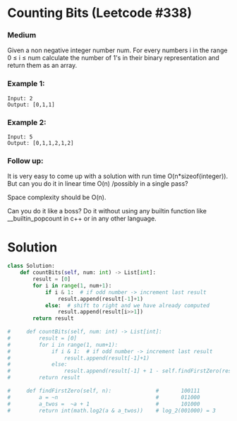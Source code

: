Counting Bits (Leetcode #338)
===============================
### Medium
Given a non negative integer number num. For every numbers i in the range 0 ≤ i ≤ num calculate the number of 1's in their binary representation and return them as an array.

### Example 1:
```
Input: 2
Output: [0,1,1]
```
### Example 2:
```
Input: 5
Output: [0,1,1,2,1,2]
```
### Follow up:

It is very easy to come up with a solution with run time O(n*sizeof(integer)). But can you do it in linear time O(n) /possibly in a single pass?

Space complexity should be O(n).

Can you do it like a boss? Do it without using any builtin function like __builtin_popcount in c++ or in any other language.

Solution
========

```python
class Solution:
    def countBits(self, num: int) -> List[int]:
        result = [0]
        for i in range(1, num+1):
            if i & 1:  # if odd number -> increment last result
                result.append(result[-1]+1)
            else:  # shift to right and we have already computed
                result.append(result[i>>1])
        return result
    
#     def countBits(self, num: int) -> List[int]:
#         result = [0]
#         for i in range(1, num+1):
#             if i & 1:  # if odd number -> increment last result
#                 result.append(result[-1]+1)
#             else: 
#                 result.append(result[-1] + 1 - self.findFirstZero(result[-1]))
#         return result
    
#     def findFirstZero(self, n):              #       100111
#         a = ~n                               #       011000    
#         a_twos =  ~a + 1                     #       101000
#         return int(math.log2(a & a_twos))    # log_2(001000) = 3
```
